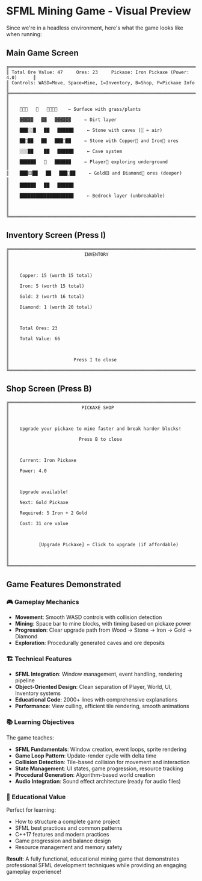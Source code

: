 # SFML Mining Game - Visual Preview

Since we're in a headless environment, here's what the game looks like when running:

## Main Game Screen
```
╔══════════════════════════════════════════════════════════════════════════════╗
║ Total Ore Value: 47     Ores: 23     Pickaxe: Iron Pickaxe (Power: 4.0)      ║
║ Controls: WASD=Move, Space=Mine, I=Inventory, B=Shop, P=Pickaxe Info         ║
╠══════════════════════════════════════════════════════════════════════════════╣
║                                                                              ║
║    🌱🌱🌱   🌱   🌱🌱🌱🌱    ← Surface with grass/plants                    ║
║    ▓▓▓▓▓   ▓▓   ▓▓▓▓▓▓     ← Dirt layer                                    ║
║    ███░░█   ██   ██████     ← Stone with caves (░ = air)                   ║
║    ██🔶██   ██   ███🔸██     ← Stone with Copper🔶 and Iron🔸 ores           ║
║    ░░░██    ██   ██████     ← Cave system                                   ║
║    ██████   👤   ██████     ← Player👤 exploring underground                ║
║    ███🟨██   ██   ███🔹██     ← Gold🟨 and Diamond🔹 ores (deeper)           ║
║    ██████   ██   ██████                                                    ║
║    ████████████████████     ← Bedrock layer (unbreakable)                  ║
║                                                                              ║
╚══════════════════════════════════════════════════════════════════════════════╝
```

## Inventory Screen (Press I)
```
╔══════════════════════════════════════════════════════════════════════════════╗
║                            INVENTORY                                         ║
║                                                                              ║
║    Copper: 15 (worth 15 total)                                              ║
║    Iron: 5 (worth 15 total)                                                 ║
║    Gold: 2 (worth 16 total)                                                 ║
║    Diamond: 1 (worth 20 total)                                              ║
║                                                                              ║
║    Total Ores: 23                                                           ║
║    Total Value: 66                                                          ║
║                                                                              ║
║                        Press I to close                                     ║
╚══════════════════════════════════════════════════════════════════════════════╝
```

## Shop Screen (Press B)
```
╔══════════════════════════════════════════════════════════════════════════════╗
║                           PICKAXE SHOP                                      ║
║                                                                              ║
║    Upgrade your pickaxe to mine faster and break harder blocks!             ║
║                          Press B to close                                   ║
║                                                                              ║
║    Current: Iron Pickaxe                                                    ║
║    Power: 4.0                                                               ║
║                                                                              ║
║    Upgrade available!                                                       ║
║    Next: Gold Pickaxe                                                       ║
║    Required: 5 Iron + 2 Gold                                                ║
║    Cost: 31 ore value                                                       ║
║                                                                              ║
║           [Upgrade Pickaxe] ← Click to upgrade (if affordable)              ║
║                                                                              ║
╚══════════════════════════════════════════════════════════════════════════════╝
```

## Game Features Demonstrated

### 🎮 Gameplay Mechanics
- **Movement**: Smooth WASD controls with collision detection  
- **Mining**: Space bar to mine blocks, with timing based on pickaxe power
- **Progression**: Clear upgrade path from Wood → Stone → Iron → Gold → Diamond
- **Exploration**: Procedurally generated caves and ore deposits

### 🏗️ Technical Features  
- **SFML Integration**: Window management, event handling, rendering pipeline
- **Object-Oriented Design**: Clean separation of Player, World, UI, Inventory systems
- **Educational Code**: 2000+ lines with comprehensive explanations
- **Performance**: View culling, efficient tile rendering, smooth animations

### 📚 Learning Objectives
The game teaches:
- **SFML Fundamentals**: Window creation, event loops, sprite rendering
- **Game Loop Pattern**: Update-render cycle with delta time
- **Collision Detection**: Tile-based collision for movement and interaction  
- **State Management**: UI states, game progression, resource tracking
- **Procedural Generation**: Algorithm-based world creation
- **Audio Integration**: Sound effect architecture (ready for audio files)

### 🎯 Educational Value
Perfect for learning:
- How to structure a complete game project
- SFML best practices and common patterns  
- C++17 features and modern practices
- Game progression and balance design
- Resource management and memory safety

**Result**: A fully functional, educational mining game that demonstrates professional SFML development techniques while providing an engaging gameplay experience!